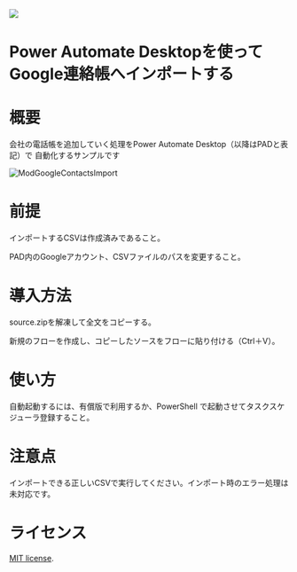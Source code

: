 <div id="top"></div>

<!-- ## 使用技術 -->
<!-- シールド一覧 -->
<!-- https://t8csp.csb.app/ -->
<p style="display: inline">
  <img src="https://img.shields.io/badge/-Power%20Automate%20Desktop-5391FE.svg?logo=Power%20Automate&style=popout"
</p>


# Power Automate Desktopを使ってGoogle連絡帳へインポートする


# 概要

会社の電話帳を追加していく処理をPower Automate Desktop（以降はPADと表記）で
自動化するサンプルです

![ModGoogleContactsImport](https://github.com/yymat/PAD_ModGoogleContactsImport/assets/61073941/f5959f30-f33b-4f5e-adca-a108c4290890)

# 前提

インポートするCSVは作成済みであること。

PAD内のGoogleアカウント、CSVファイルのパスを変更すること。

# 導入方法

source.zipを解凍して全文をコピーする。

新規のフローを作成し、コピーしたソースをフローに貼り付ける（Ctrl＋V）。

# 使い方

自動起動するには、有償版で利用するか、PowerShell で起動させてタスクスケジューラ登録すること。


# 注意点

インポートできる正しいCSVで実行してください。インポート時のエラー処理は未対応です。

# ライセンス
 [MIT license](https://en.wikipedia.org/wiki/MIT_License).
